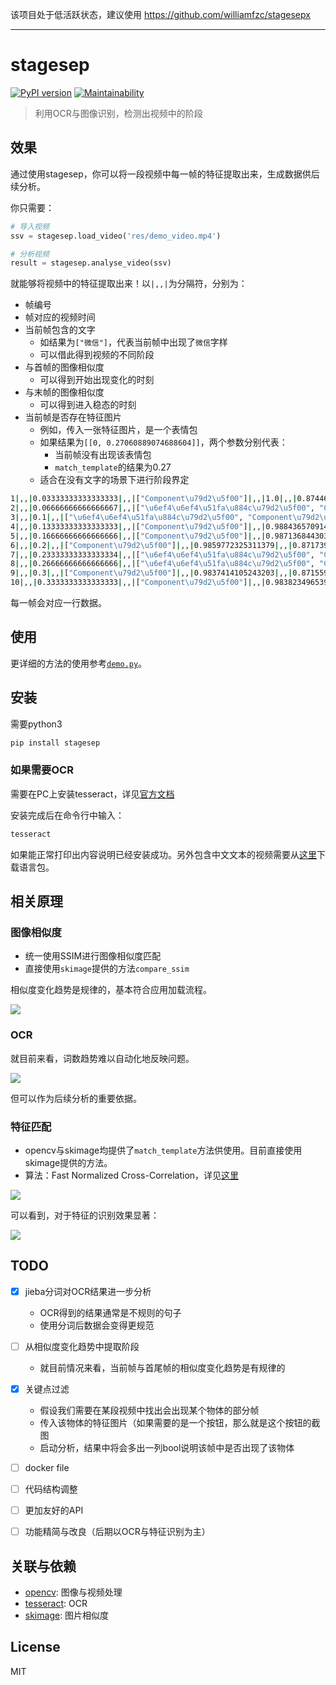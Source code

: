 该项目处于低活跃状态，建议使用 https://github.com/williamfzc/stagesepx

---

# stagesep

[![PyPI version](https://badge.fury.io/py/stagesep.svg)](https://badge.fury.io/py/stagesep)
[![Maintainability](https://api.codeclimate.com/v1/badges/492f06dfdfc447e06470/maintainability)](https://codeclimate.com/github/williamfzc/stagesep/maintainability)

> 利用OCR与图像识别，检测出视频中的阶段

## 效果

通过使用stagesep，你可以将一段视频中每一帧的特征提取出来，生成数据供后续分析。

你只需要：

```python
# 导入视频
ssv = stagesep.load_video('res/demo_video.mp4')

# 分析视频
result = stagesep.analyse_video(ssv)
```

就能够将视频中的特征提取出来！以`|,,|`为分隔符，分别为：

- 帧编号
- 帧对应的视频时间
- 当前帧包含的文字
    - 如结果为`["微信"]`，代表当前帧中出现了`微信`字样
    - 可以借此得到视频的不同阶段
- 与首帧的图像相似度
    - 可以得到开始出现变化的时刻
- 与末帧的图像相似度
    - 可以得到进入稳态的时刻
- 当前帧是否存在特征图片
    - 例如，传入一张特征图片，是一个表情包
    - 如果结果为`[[0, 0.27060889074688604]]`，两个参数分别代表：
        - 当前帧没有出现该表情包
        - `match_template`的结果为0.27
    - 适合在没有文字的场景下进行阶段界定

```bash
1|,,|0.03333333333333333|,,|["Component\u79d2\u5f00"]|,,|1.0|,,|0.8744666747566574|,,|[[0, 0.27060889074688604]]
2|,,|0.06666666666666667|,,|["\u6ef4\u6ef4\u51fa\u884c\u79d2\u5f00", "Component\u79d2\u5f00"]|,,|0.9945336759012924|,,|0.8732500535811166|,,|[[0, 0.2702154980448374]]
3|,,|0.1|,,|["\u6ef4\u6ef4\u51fa\u884c\u79d2\u5f00", "Component\u79d2\u5f00"]|,,|0.9906519049687903|,,|0.8724468661392125|,,|[[0, 0.27054042596336]]
4|,,|0.13333333333333333|,,|["Component\u79d2\u5f00"]|,,|0.988436570914413|,,|0.8721808443349266|,,|[[0, 0.2707208582528737]]
5|,,|0.16666666666666666|,,|["Component\u79d2\u5f00"]|,,|0.9871368443037327|,,|0.8719868653399506|,,|[[0, 0.27088961169977555]]
6|,,|0.2|,,|["Component\u79d2\u5f00"]|,,|0.9859772325311379|,,|0.8717396593736755|,,|[[0, 0.271510313888945]]
7|,,|0.23333333333333334|,,|["\u6ef4\u6ef4\u51fa\u884c\u79d2\u5f00", "Component\u79d2\u5f00"]|,,|0.9853347906343617|,,|0.8714577411208654|,,|[[0, 0.272172863024542]]
8|,,|0.26666666666666666|,,|["\u6ef4\u6ef4\u51fa\u884c\u79d2\u5f00", "Component\u79d2\u5f00"]|,,|0.9851302157674813|,,|0.8715705722879807|,,|[[0, 0.27234378435162576]]
9|,,|0.3|,,|["Component\u79d2\u5f00"]|,,|0.9837414105243203|,,|0.8715590796786445|,,|[[0, 0.273214648246217]]
10|,,|0.3333333333333333|,,|["Component\u79d2\u5f00"]|,,|0.9838234965397075|,,|0.8716437205735402|,,|[[0, 0.27276039086080933]]
```

每一帧会对应一行数据。

## 使用

更详细的方法的使用参考[`demo.py`](https://github.com/williamfzc/stagesep/blob/master/demo.py)。

## 安装

需要python3

```bash
pip install stagesep 
```

### 如果需要OCR

需要在PC上安装tesseract，详见[官方文档](https://github.com/tesseract-ocr/tesseract/wiki)

安装完成后在命令行中输入：

```bash
tesseract
```

如果能正常打印出内容说明已经安装成功。另外包含中文文本的视频需要从[这里](https://github.com/tesseract-ocr/langdata)下载语言包。

## 相关原理

### 图像相似度

- 统一使用SSIM进行图像相似度匹配
- 直接使用`skimage`提供的方法`compare_ssim`

相似度变化趋势是规律的，基本符合应用加载流程。

![](pic/similarity.png)

### OCR

就目前来看，词数趋势难以自动化地反映问题。

![](pic/word_count.png)

但可以作为后续分析的重要依据。

### 特征匹配

- opencv与skimage均提供了`match_template`方法供使用。目前直接使用skimage提供的方法。
- 算法：Fast Normalized Cross-Correlation，详见[这里](http://scikit-image.org/docs/dev/auto_examples/features_detection/plot_template.html)

![](pic/match_template_effect.png)

可以看到，对于特征的识别效果显著：

![](pic/match_template_change.png)

## TODO

- [x] jieba分词对OCR结果进一步分析
    - OCR得到的结果通常是不规则的句子
    - 使用分词后数据会变得更规范

- [ ] 从相似度变化趋势中提取阶段
    - 就目前情况来看，当前帧与首尾帧的相似度变化趋势是有规律的

- [x] 关键点过滤
    - 假设我们需要在某段视频中找出会出现某个物体的部分帧
    - 传入该物体的特征图片（如果需要的是一个按钮，那么就是这个按钮的截图
    - 启动分析，结果中将会多出一列bool说明该帧中是否出现了该物体

- [ ] docker file
- [ ] 代码结构调整
- [ ] 更加友好的API
- [ ] 功能精简与改良（后期以OCR与特征识别为主）

## 关联与依赖

- [opencv](https://opencv-python-tutroals.readthedocs.io/en/latest/py_tutorials/py_tutorials.html): 图像与视频处理
- [tesseract](https://github.com/tesseract-ocr/tesseract/wiki/Downloads): OCR
- [skimage](https://github.com/scikit-image/scikit-image): 图片相似度

## License

MIT
